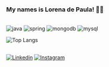 

### My names is Lorena de Paula! 👋🏻
<div style="display: inline_block"><br/>
   <img alt="java" src= "https://img.shields.io/badge/Java-ED8B00?style=for-the-badge&logo=openjdk&logoColor=white"/>
   <img alt="spring" src= "https://img.shields.io/badge/Spring-6DB33F?style=for-the-badge&logo=spring&logoColor=white"/>
   <img alt="mongodb" src= "https://img.shields.io/badge/MongoDB-4EA94B?style=for-the-badge&logo=mongodb&logoColor=white"/>
   <img alt="mysql" src= "https://img.shields.io/badge/MySQL-00000F?style=for-the-badge&logo=mysql&logoColor=white"/>
</div>


![Top Langs](https://github-readme-stats.vercel.app/api/top-langs/?username=einfolke&layout=compact)
 


##


 [![Linkedin](https://img.shields.io/badge/LinkedIn-0077B5?style=for-the-badge&logo=linkedin&logoColor=white)](https://www.linkedin.com/in/lorenadpaula/)
 [![Instagram](https://img.shields.io/badge/Instagram-E4405F?style=for-the-badge&logo=instagram&logoColor=white)](https://www.instagram.com/lorenaeinfolk/)




